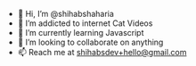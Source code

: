 - 👋 Hi, I’m @shihabshaharia
- 👀 I’m addicted to internet Cat Videos
- 🌱 I’m currently learning Javascript
- 💞️ I’m looking to collaborate on anything
- 📫 Reach me at shihabsdev+hello@gmail.com

<!---
shihabshaharia/shihabshaharia is a ✨ special ✨ repository because its `README.md` (this file) appears on your GitHub profile.
You can click the Preview link to take a look at your changes.
--->
